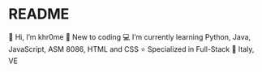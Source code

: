 # README
👋 Hi, I’m khr0me
👀 New to coding
💻 I’m currently learning Python, Java, JavaScript, ASM 8086, HTML and CSS
⭐ Specialized in Full-Stack
📍 Italy, VE
